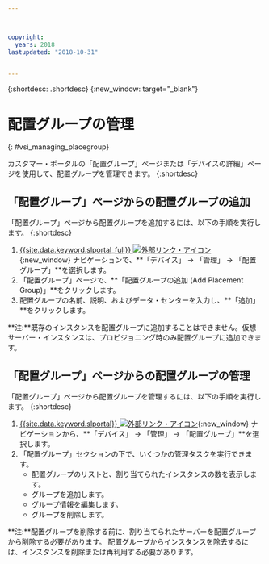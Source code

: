 ```yaml
---



copyright:
  years: 2018
lastupdated: "2018-10-31"


---
```


{:shortdesc: .shortdesc}
{:new_window: target="_blank"}

# 配置グループの管理
{: #vsi_managing_placegroup}

カスタマー・ポータルの「配置グループ」ページまたは「デバイスの詳細」ページを使用して、配置グループを管理できます。
{:shortdesc}

## 「配置グループ」ページからの配置グループの追加

「配置グループ」ページから配置グループを追加するには、以下の手順を実行します。
{:shortdesc}

1. [{{site.data.keyword.slportal_full}} ![外部リンク・アイコン](../icons/launch-glyph.svg "外部リンク・アイコン")](https://control.softlayer.com/){:new_window} ナビゲーションで、**「デバイス」 -> 「管理」 -> 「配置グループ」**を選択します。
2. 「配置グループ」ページで、**「配置グループの追加 (Add Placement Group)」**をクリックします。
3. 配置グループの名前、説明、およびデータ・センターを入力し、**「追加」**をクリックします。

**注:**既存のインスタンスを配置グループに追加することはできません。仮想サーバー・インスタンスは、プロビジョニング時のみ配置グループに追加できます。 


## 「配置グループ」ページからの配置グループの管理

「配置グループ」ページから配置グループを管理するには、以下の手順を実行します。
{:shortdesc}

1. [{{site.data.keyword.slportal}} ![外部リンク・アイコン](../icons/launch-glyph.svg "外部リンク・アイコン")](https://control.softlayer.com/){:new_window} ナビゲーションから、**「デバイス」 -> 「管理」 -> 「配置グループ」**を選択します。
2. 「配置グループ」セクションの下で、いくつかの管理タスクを実行できます。
     * 配置グループのリストと、割り当てられたインスタンスの数を表示します。
     * グループを追加します。
     * グループ情報を編集します。
     * グループを削除します。
     
 **注:**配置グループを削除する前に、割り当てられたサーバーを配置グループから削除する必要があります。
配置グループからインスタンスを除去するには、インスタンスを削除または再利用する必要があります。
     
